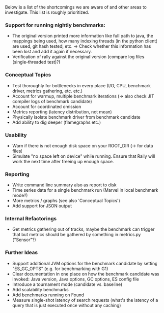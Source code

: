 Below is a list of the shortcomings we are aware of and other areas to investigate. This list is roughly prioritized.

### Support for running nightly benchmarks:

* The original version printed more information like full path to java, the mappings being used, how many indexing threads (in the python client) are used, git hash tested, etc. -> Check whether this information has been lost and add it again if necessary.
* Verification of rally against the original version (compare log files (single-threaded test)?)
  
### Conceptual Topics

* Test thoroughly for bottlenecks in every place (I/O, CPU, benchmark driver, metrics gathering, etc. etc.)
* Account for warmup, multiple benchmark iterations (-> also check JIT compiler logs of benchmark candidate)
* Account for coordinated omission
* Metrics reporting (latency distribution, not mean)
* Physically isolate benchmark driver from benchmark candidate
* Add ability to dig deeper (flamegraphs etc.)

### Usability

* Warn if there is not enough disk space on your ROOT_DIR (-> for data files)
* Simulate "no space left on device" while running. Ensure that Rally will work the next time after freeing up enough space.

### Reporting

* Write command line summary also as report to disk
* Time series data for a single benchmark run (Marvel in local benchmark mode?)
* More metrics / graphs (see also 'Conceptual Topics')
* Add support for JSON output

### Internal Refactorings

* Get metrics gathering out of tracks, maybe the benchmark can trigger that but metrics should be gathered by something in metrics.py ("Sensor"?)
 
### Further Ideas

* Support additional JVM options for the benchmark candidate by setting "ES_GC_OPTS" (e.g. for benchmarking with G1)  
* Clear documentation in one place on how the benchmark candidate was invoked: Java version, Java options, GC options, ES config file
* Introduce a tournament mode (candidate vs. baseline)
* Add scalability benchmarks
* Add benchmarks running on Found
* Measure single-shot latency of search requests (what's the latency of a query that is just executed once without any caching)
